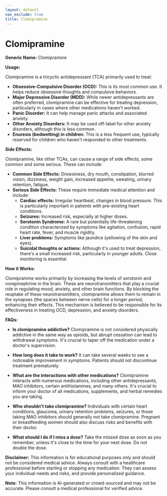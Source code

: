```yaml
---
layout: default
nav_exclude: true
title: Clomipramine
---
```


# Clomipramine

**Generic Name:** Clomipramine

**Usage:**

Clomipramine is a tricyclic antidepressant (TCA) primarily used to treat:

* **Obsessive-Compulsive Disorder (OCD):** This is its most common use.  It helps reduce obsessive thoughts and compulsive behaviors.
* **Major Depressive Disorder (MDD):** While newer antidepressants are often preferred, clomipramine can be effective for treating depression, particularly in cases where other medications haven't worked.
* **Panic Disorder:** It can help manage panic attacks and associated anxiety.
* **Other Anxiety Disorders:** It may be used off-label for other anxiety disorders, although this is less common.
* **Enuresis (bedwetting) in children:** This is a less frequent use, typically reserved for children who haven't responded to other treatments.


**Side Effects:**

Clomipramine, like other TCAs, can cause a range of side effects, some common and some serious.  These can include:

* **Common Side Effects:** Drowsiness, dry mouth, constipation, blurred vision, dizziness, weight gain, increased appetite, sweating, urinary retention, fatigue.
* **Serious Side Effects:** These require immediate medical attention and include:
    * **Cardiac effects:** Irregular heartbeat, changes in blood pressure.  This is particularly important in patients with pre-existing heart conditions.
    * **Seizures:**  Increased risk, especially at higher doses.
    * **Serotonin Syndrome:** A rare but potentially life-threatening condition characterized by symptoms like agitation, confusion, rapid heart rate, fever, and muscle rigidity.
    * **Liver problems:**  Symptoms like jaundice (yellowing of the skin and eyes).
    * **Suicidal thoughts or actions:** Although it's used to treat depression, there's a small increased risk, particularly in younger adults.  Close monitoring is essential.


**How it Works:**

Clomipramine works primarily by increasing the levels of serotonin and norepinephrine in the brain. These are neurotransmitters that play a crucial role in regulating mood, anxiety, and other brain functions.  By blocking the reuptake of these neurotransmitters, clomipramine allows them to remain in the synapses (the spaces between nerve cells) for a longer period, enhancing their effects.  This mechanism is believed to be responsible for its effectiveness in treating OCD, depression, and anxiety disorders.


**FAQs:**

* **Is clomipramine addictive?**  Clomipramine is not considered physically addictive in the same way as opioids, but abrupt cessation can lead to withdrawal symptoms.  It's crucial to taper off the medication under a doctor's supervision.

* **How long does it take to work?** It can take several weeks to see a noticeable improvement in symptoms.  Patients should not discontinue treatment prematurely.

* **What are the interactions with other medications?** Clomipramine interacts with numerous medications, including other antidepressants, MAO inhibitors, certain antihistamines, and many others. It's crucial to inform your doctor of all medications, supplements, and herbal remedies you are taking.

* **Who shouldn't take clomipramine?** Individuals with certain heart conditions, glaucoma, urinary retention problems, seizures, or those taking MAO inhibitors should generally not take clomipramine.  Pregnant or breastfeeding women should also discuss risks and benefits with their doctor.

* **What should I do if I miss a dose?** Take the missed dose as soon as you remember, unless it's close to the time for your next dose.  Do not double the dose.

**Disclaimer:** This information is for educational purposes only and should not be considered medical advice.  Always consult with a healthcare professional before starting or stopping any medication.  They can assess your individual needs and risks, and provide personalized guidance.


**Note:** This information is AI-generated or crowd-sourced and may not be accurate. Please consult a medical professional for verified advice.